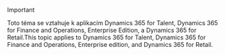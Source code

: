 > [!IMPORTANT]
> <span data-ttu-id="4a09e-101">Toto téma se vztahuje k aplikacím Dynamics 365 for Talent, Dynamics 365 for Finance and Operations, Enterprise Edition, a Dynamics 365 for Retail.</span><span class="sxs-lookup"><span data-stu-id="4a09e-101">This topic applies to Dynamics 365 for Talent, Dynamics 365 for Finance and Operations, Enterprise edition, and Dynamics 365 for Retail.</span></span> 
